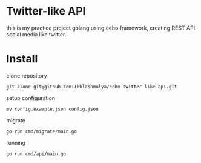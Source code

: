 # Twitter-like API
this is my practice project golang using echo framework, creating REST API social media like twitter.

# Install

clone repository
```
git clone git@github.com:Ikhlashmulya/echo-twitter-like-api.git
```

setup configuration
```
mv config.example.json config.json
```

migrate
```
go run cmd/migrate/main.go
```

running
```
go run cmd/api/main.go
```